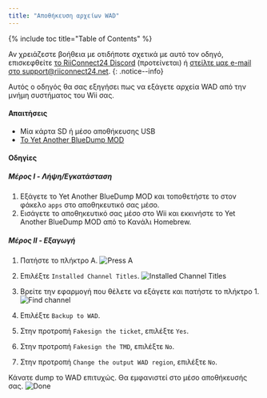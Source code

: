 ```yaml
---
title: "Αποθήκευση αρχείων WAD"
---
```


{% include toc title="Table of Contents" %}

Αν χρειάζεστε βοήθεια με οτιδήποτε σχετικά με αυτό τον οδηγό, επισκεφθείτε [το RiiConnect24 Discord](https://discord.gg/b4Y7jfD) (προτείνεται) ή [στείλτε μαε e-mail στο support@riiconnect24.net](mailto:support@riiconnect24.net).
{: .notice--info}

Αυτός ο οδηγός θα σας εξηγήσει πως να εξάγετε αρχεία WAD από την μνήμη συστήματος του Wii σας.

#### Απαιτήσεις
* Μία κάρτα SD ή μέσο αποθήκευσης USB
* [Το Yet Another BlueDump MOD](/assets/files/YABDM.zip)

#### Οδηγίες
##### Μέρος I - Λήψη/Εγκατάσταση

1. Εξάγετε το Yet Another BlueDump MOD και τοποθετήστε το στον φάκελο `apps` στο αποθηκευτικό σας μέσο.
2. Εισάγετε το αποθηκευτικό σας μέσο στο Wii και εκκινήστε το Yet Another BlueDump MOD από το Κανάλι Homebrew.

##### Μέρος II - Εξαγωγή
1. Πατήστε το πλήκτρο Α. ![Press A](/images/DumpWADS/2.png)

2. Επιλέξτε `Installed Channel Titles`. ![Installed Channel Titles](/images/DumpWADS/3.png)

3. Βρείτε την εφαρμογή που θέλετε να εξάγετε και πατήστε το πλήκτρο 1. ![Find channel](/images/DumpWADS/4.png)

4. Επιλέξτε `Backup to WAD`.
5. Στην προτροπή `Fakesign the ticket`, επιλέξτε `Yes`.
6. Στην προτροπή `Fakesign the TMD`, επιλέξτε `No`.
7. Στην προτροπή `Change the output WAD region`, επιλέξτε `No`.

Κάνατε dump το WAD επιτυχώς. Θα εμφανιστεί στο μέσο αποθήκευσής σας. ![Done](/images/DumpWADS/5.png)
